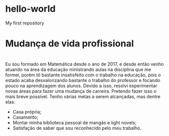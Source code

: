 # hello-world
My first repository
# Mudança de vida profissional <h1>
Eu sou formado em Matemática desde o ano de 2017, e desde então venho atuando na área da educação ministrando aulas na disciplina que me formei, porém tô bastante insatisfeito com o trabalho na educação, pois o estado acaba desvalorizando bastante o trabalho do professor e focando pouco na aprendizagem dos alunos. Devido a isso, resolvi experimentar novas áreas para fazer uma mudança de carreira. Pretendo fazer isso o mais breve possível. Tenho várias metas a serem alcançadas, mas dentre elas:
* Casa própria;
* Casamento;
* Montar minha biblioteca pessoal de mangás e light novels;
* Satisfação de saber que sou reconhecido pelo meu trabalho.
